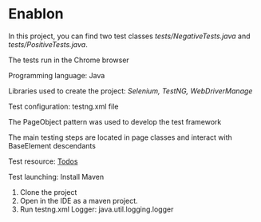 # Enablon
In this project, you can find two test classes *tests/NegativeTests.java* and *tests/PositiveTests.java*.  

The tests run in the Chrome browser  

Programming language: Java  

Libraries used to create the project: *Selenium, TestNG, WebDriverManage*  

Test configuration: testng.xml file  

The PageObject pattern was used to develop the test framework  

The main testing steps are located in page classes and interact with BaseElement descendants  

Test resource: [Todos](https://todomvc.com/examples/angular2/ ) 

Test launching:
Install Maven
1. Clone the project
2. Open in the IDE as a maven project.
3. Run testng.xml
Logger: java.util.logging.logger
